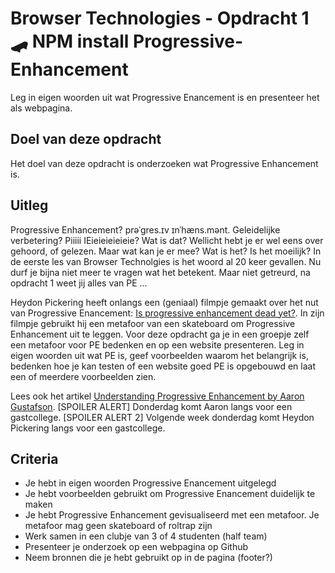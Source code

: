 # Browser Technologies - Opdracht 1 🛹 NPM install Progressive-Enhancement

Leg in eigen woorden uit wat Progressive Enancement is en presenteer het als webpagina.

## Doel van deze opdracht

Het doel van deze opdracht is onderzoeken wat Progressive Enhancement is.

## Uitleg

Progressive Enhancement? prəˈɡres.ɪv ɪnˈhæns.mənt. Geleidelijke verbetering? Piiiii IEieieieieieie? Wat is dat? Wellicht hebt je er wel eens over gehoord, of gelezen. Maar wat kan je er mee? Wat is het? Is het moeilijk? In de eerste les van Browser Technolgies is het woord al 20 keer gevallen. Nu durf je bijna niet meer te vragen wat het betekent. Maar niet getreurd, na opdracht 1 weet jij alles van PE ...

Heydon Pickering heeft onlangs een (geniaal) filmpje gemaakt over het nut van Progressive Enancement: [Is progressive enhancement dead yet?](https://briefs.video/videos/is-progressive-enhancement-dead-yet/). In zijn filmpje gebruikt hij een metafoor van een skateboard om Progressive Enhancement uit te leggen.  Voor deze opdracht ga je in een groepje zelf een metafoor voor PE bedenken en op een website presenteren. Leg in eigen woorden uit wat PE is, geef voorbeelden waarom het belangrijk is, bedenken hoe je kan testen of een website goed PE is opgebouwd en laat een of meerdere voorbeelden zien.

Lees ook het artikel [Understanding Progressive Enhancement by Aaron Gustafson](https://alistapart.com/article/understandingprogressiveenhancement). [SPOILER ALERT] Donderdag komt Aaron langs voor een gastcollege. [SPOILER ALERT 2] Volgende week donderdag komt Heydon Pickering langs voor een gastcollege.


## Criteria

- Je hebt in eigen woorden Progressive Enancement uitgelegd
- Je hebt voorbeelden gebruikt om Progressive Enancement duidelijk te maken
- Je hebt Progressive Enhancement gevisualiseerd met een metafoor. Je metafoor mag geen skateboard of roltrap zijn
- Werk samen in een clubje van 3 of 4 studenten (half team)
- Presenteer je onderzoek op een webpagina op Github
- Neem bronnen die je hebt gebruikt op in de pagina (footer?)
